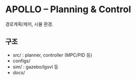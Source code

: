# APOLLO – Planning & Control
경로계획/제어, 시뮬 환경.

## 구조
- src/       : planner, controller (MPC/PID 등)
- configs/
- sim/       : gazebo/lgsvl 등
- docs/
